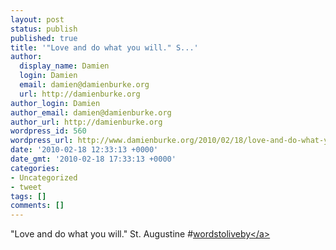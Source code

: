 ```yaml
---
layout: post
status: publish
published: true
title: '"Love and do what you will." S...'
author:
  display_name: Damien
  login: Damien
  email: damien@damienburke.org
  url: http://damienburke.org
author_login: Damien
author_email: damien@damienburke.org
author_url: http://damienburke.org
wordpress_id: 560
wordpress_url: http://www.damienburke.org/2010/02/18/love-and-do-what-you-will-s/
date: '2010-02-18 12:33:13 +0000'
date_gmt: '2010-02-18 17:33:13 +0000'
categories:
- Uncategorized
- tweet
tags: []
comments: []
---
```

<p>"Love and do what you will." St. Augustine #<a href="http:&#47;&#47;search.twitter.com&#47;search?q=%23wordstoliveby" class="aktt_hashtag">wordstoliveby<&#47;a></p>
